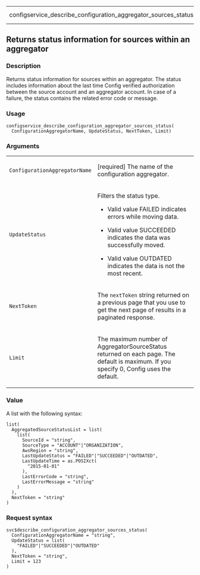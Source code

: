 <table style="width: 100%;">
<tbody>
<tr class="odd">
<td>configservice_describe_configuration_aggregator_sources_status</td>
<td style="text-align: right;">R Documentation</td>
</tr>
</tbody>
</table>

## Returns status information for sources within an aggregator

### Description

Returns status information for sources within an aggregator. The status
includes information about the last time Config verified authorization
between the source account and an aggregator account. In case of a
failure, the status contains the related error code or message.

### Usage

    configservice_describe_configuration_aggregator_sources_status(
      ConfigurationAggregatorName, UpdateStatus, NextToken, Limit)

### Arguments

<table>
<colgroup>
<col style="width: 35%" />
<col style="width: 65%" />
</colgroup>
<tbody>
<tr class="odd">
<td><code
id="configservice_describe_configuration_aggregator_sources_status_:_ConfigurationAggregatorName">ConfigurationAggregatorName</code></td>
<td><p>[required] The name of the configuration aggregator.</p></td>
</tr>
<tr class="even">
<td><code
id="configservice_describe_configuration_aggregator_sources_status_:_UpdateStatus">UpdateStatus</code></td>
<td><p>Filters the status type.</p>
<ul>
<li><p>Valid value FAILED indicates errors while moving data.</p></li>
<li><p>Valid value SUCCEEDED indicates the data was successfully
moved.</p></li>
<li><p>Valid value OUTDATED indicates the data is not the most
recent.</p></li>
</ul></td>
</tr>
<tr class="odd">
<td><code
id="configservice_describe_configuration_aggregator_sources_status_:_NextToken">NextToken</code></td>
<td><p>The <code>nextToken</code> string returned on a previous page
that you use to get the next page of results in a paginated
response.</p></td>
</tr>
<tr class="even">
<td><code
id="configservice_describe_configuration_aggregator_sources_status_:_Limit">Limit</code></td>
<td><p>The maximum number of AggregatorSourceStatus returned on each
page. The default is maximum. If you specify 0, Config uses the
default.</p></td>
</tr>
</tbody>
</table>

### Value

A list with the following syntax:

    list(
      AggregatedSourceStatusList = list(
        list(
          SourceId = "string",
          SourceType = "ACCOUNT"|"ORGANIZATION",
          AwsRegion = "string",
          LastUpdateStatus = "FAILED"|"SUCCEEDED"|"OUTDATED",
          LastUpdateTime = as.POSIXct(
            "2015-01-01"
          ),
          LastErrorCode = "string",
          LastErrorMessage = "string"
        )
      ),
      NextToken = "string"
    )

### Request syntax

    svc$describe_configuration_aggregator_sources_status(
      ConfigurationAggregatorName = "string",
      UpdateStatus = list(
        "FAILED"|"SUCCEEDED"|"OUTDATED"
      ),
      NextToken = "string",
      Limit = 123
    )
